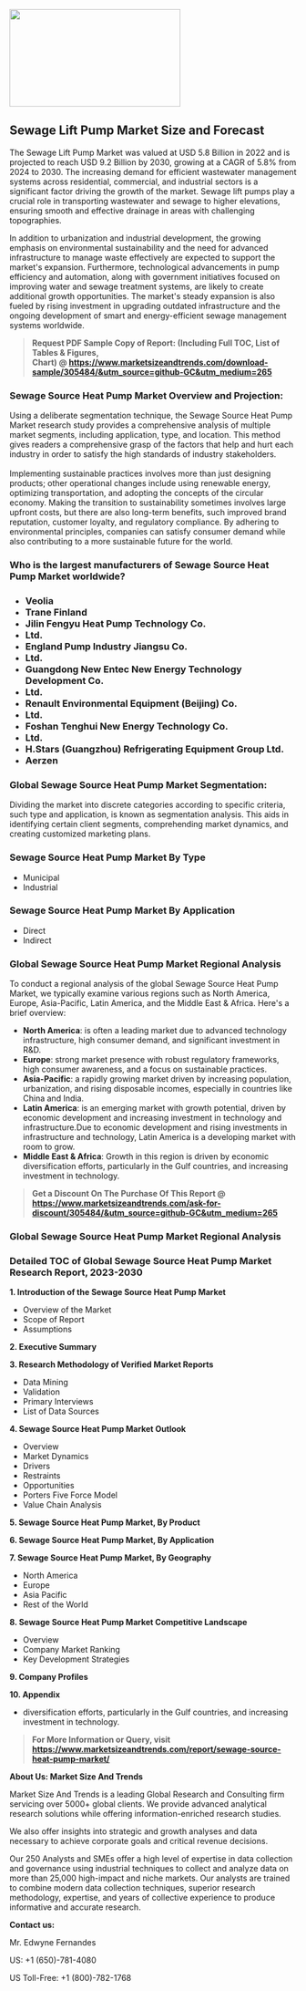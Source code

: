 <p><img class="alignnone size-medium wp-image-20088" src="https://ffe5etoiles.com/wp-content/uploads/2024/12/MST1-300x171.png" alt="" width="300" height="171" /></p><h2>Sewage Lift Pump Market Size and Forecast</h2><p>The Sewage Lift Pump Market was valued at USD 5.8 Billion in 2022 and is projected to reach USD 9.2 Billion by 2030, growing at a CAGR of 5.8% from 2024 to 2030. The increasing demand for efficient wastewater management systems across residential, commercial, and industrial sectors is a significant factor driving the growth of the market. Sewage lift pumps play a crucial role in transporting wastewater and sewage to higher elevations, ensuring smooth and effective drainage in areas with challenging topographies.</p><p>In addition to urbanization and industrial development, the growing emphasis on environmental sustainability and the need for advanced infrastructure to manage waste effectively are expected to support the market's expansion. Furthermore, technological advancements in pump efficiency and automation, along with government initiatives focused on improving water and sewage treatment systems, are likely to create additional growth opportunities. The market's steady expansion is also fueled by rising investment in upgrading outdated infrastructure and the ongoing development of smart and energy-efficient sewage management systems worldwide.</p></p><blockquote id="" class=""><strong>Request PDF Sample Copy of Report: (Including Full TOC, List of Tables &amp; Figures, Chart)&nbsp;@&nbsp;<strong><a href="https://www.marketsizeandtrends.com/download-sample/305484/&utm_source=github-GC&utm_medium=265" target="_blank">https://www.marketsizeandtrends.com/download-sample/305484/&utm_source=github-GC&utm_medium=265</a></strong></strong></blockquote><h3 id="" class="">Sewage Source Heat Pump Market&nbsp;Overview and Projection:</h3><p id="" class="">Using a deliberate segmentation technique, the Sewage Source Heat Pump Market research study provides a comprehensive analysis of multiple market segments, including application, type, and location. This method gives readers a comprehensive grasp of the factors that help and hurt each industry in order to satisfy the high standards of industry stakeholders. <br /> <br />Implementing sustainable practices involves more than just designing products; other operational changes include using renewable energy, optimizing transportation, and adopting the concepts of the circular economy. Making the transition to sustainability sometimes involves large upfront costs, but there are also long-term benefits, such improved brand reputation, customer loyalty, and regulatory compliance. By adhering to environmental principles, companies can satisfy consumer demand while also contributing to a more sustainable future for the world.</p><h3 id="" class="">Who is the largest manufacturers of&nbsp;Sewage Source Heat Pump Market worldwide?</h3><h3 class=""><p><ul><li>Veolia </li><li> Trane Finland </li><li> Jilin Fengyu Heat Pump Technology Co. </li><li> Ltd. </li><li> England Pump Industry Jiangsu Co. </li><li> Ltd. </li><li> Guangdong New Entec New Energy Technology Development Co. </li><li> Ltd. </li><li> Renault Environmental Equipment (Beijing) Co. </li><li> Ltd. </li><li> Foshan Tenghui New Energy Technology Co. </li><li> Ltd. </li><li> H.Stars (Guangzhou) Refrigerating Equipment Group Ltd. </li><li> Aerzen</li></ul></p></h3><h3 id="" class="">Global&nbsp;Sewage Source Heat Pump Market Segmentation:</h3><p id="" class="">Dividing the market into discrete categories according to specific criteria, such type and application, is known as segmentation analysis. This aids in identifying certain client segments, comprehending market dynamics, and creating customized marketing plans.</p><h3 id="" class="">Sewage Source Heat Pump Market&nbsp;By Type</h3><p><p><ul><li>Municipal</li><li> Industrial</p></li></ul></p></p><h3 id="" class="">Sewage Source Heat Pump Market&nbsp;By Application</h3><p class=""><p><ul><li>Direct</li><li> Indirect</li></ul></p></p><h3 id="" class="">Global Sewage Source Heat Pump Market Regional Analysis</h3><p id="" class="">To conduct a regional analysis of the global Sewage Source Heat Pump Market, we typically examine various regions such as North America, Europe, Asia-Pacific, Latin America, and the Middle East &amp; Africa. Here's a brief overview:</p><ul><li><strong>North America</strong>: is often a leading market due to advanced technology infrastructure, high consumer demand, and significant investment in R&amp;D.</li><li><strong>Europe</strong>: strong market presence with robust regulatory frameworks, high consumer awareness, and a focus on sustainable practices.</li><li><strong>Asia-Pacific</strong>: a rapidly growing market driven by increasing population, urbanization, and rising disposable incomes, especially in countries like China and India.</li><li><strong>Latin America</strong>: is an emerging market with growth potential, driven by economic development and increasing investment in technology and infrastructure.Due to economic development and rising investments in infrastructure and technology, Latin America is a developing market with room to grow.</li><li><strong>Middle East &amp; Africa</strong>: Growth in this region is driven by economic diversification efforts, particularly in the Gulf countries, and increasing investment in technology.</li></ul><blockquote id="" class=""><strong>Get a Discount On The Purchase Of This Report @ <strong><a href="https://www.marketsizeandtrends.com/ask-for-discount/305484/&utm_source=github-GC&utm_medium=265" target="_blank">https://www.marketsizeandtrends.com/ask-for-discount/305484/&utm_source=github-GC&utm_medium=265</a></strong></strong></blockquote><h3 id="" class="">Global Sewage Source Heat Pump Market Regional Analysis</h3><h3 id="" class="">Detailed TOC of Global Sewage Source Heat Pump Market Research Report, 2023-2030</h3><p id="" class=""><strong>1. Introduction of the Sewage Source Heat Pump Market</strong></p><ul><li>Overview of the Market</li><li>Scope of Report</li><li>Assumptions</li></ul><p id="" class=""><strong>2. Executive Summary</strong></p><p id="" class=""><strong>3. Research Methodology of Verified Market Reports</strong></p><ul><li>Data Mining</li><li>Validation</li><li>Primary Interviews</li><li>List of Data Sources</li></ul><p id="" class=""><strong>4. Sewage Source Heat Pump Market Outlook</strong></p><ul><li>Overview</li><li>Market Dynamics</li><li>Drivers</li><li>Restraints</li><li>Opportunities</li><li>Porters Five Force Model</li><li>Value Chain Analysis</li></ul><p id="" class=""><strong>5. Sewage Source Heat Pump Market, By Product</strong></p><p id="" class=""><strong>6. Sewage Source Heat Pump Market, By Application</strong></p><p id="" class=""><strong>7. Sewage Source Heat Pump Market, By Geography</strong></p><ul><li>North America</li><li>Europe</li><li>Asia Pacific</li><li>Rest of the World</li></ul><p id="" class=""><strong>8. Sewage Source Heat Pump Market Competitive Landscape</strong></p><ul><li>Overview</li><li>Company Market Ranking</li><li>Key Development Strategies</li></ul><p id="" class=""><strong>9. Company Profiles</strong></p><p id="" class=""><strong>10. Appendix</strong></p><ul><li>diversification efforts, particularly in the Gulf countries, and increasing investment in technology.</li></ul><blockquote id="" class=""><strong>For More Information or Query, visit <strong><strong><a href="https://www.marketsizeandtrends.com/report/sewage-source-heat-pump-market/" target="_blank">https://www.marketsizeandtrends.com/report/sewage-source-heat-pump-market/</a></strong></strong></strong></blockquote><p id="" class=""><strong>About Us: Market Size And Trends</strong></p><p id="" class="">Market Size And Trends is a leading Global Research and Consulting firm servicing over 5000+ global clients. We provide advanced analytical research solutions while offering information-enriched research studies.</p><p id="" class="">We also offer insights into strategic and growth analyses and data necessary to achieve corporate goals and critical revenue decisions.</p><p id="" class="">Our 250 Analysts and SMEs offer a high level of expertise in data collection and governance using industrial techniques to collect and analyze data on more than 25,000 high-impact and niche markets. Our analysts are trained to combine modern data collection techniques, superior research methodology, expertise, and years of collective experience to produce informative and accurate research.</p><p id="" class=""><strong>Contact us:</strong></p><p id="" class="">Mr. Edwyne Fernandes</p><p id="" class="">US: +1 (650)-781-4080</p><p id="" class="">US Toll-Free: +1 (800)-782-1768</p>
